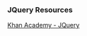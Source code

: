 ### JQuery Resources

[Khan Academy - JQuery](https://www.khanacademy.org/computing/computer-programming/html-js-jquery)
